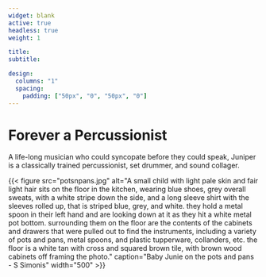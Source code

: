 ```yaml
---
widget: blank
active: true
headless: true
weight: 1

title:
subtitle:

design:
  columns: "1"
  spacing:
    padding: ["50px", "0", "50px", "0"]
---
```


# Forever a Percussionist

A life-long musician who could syncopate before they could speak, Juniper is a classically trained percussionist, set drummer, and sound collager.  


{{< figure src="potsnpans.jpg" alt="A small child with light pale skin and fair light hair sits on the floor in the kitchen, wearing blue shoes, grey overall sweats, with a white stripe down the side, and a long sleeve shirt with the sleeves rolled up, that is striped blue, grey, and white. they hold a metal spoon in their left hand and are looking down at it as they hit a white metal pot bottom. surrounding them on the floor are the contents of the cabinets and drawers that were pulled out to find the instruments, including a variety of pots and pans, metal spoons, and plastic tupperware, collanders, etc. the floor is a white tan with cross and squared brown tile, with brown wood cabinets off framing the photo." caption="Baby Junie on the pots and pans - S Simonis" width="500" >}}



